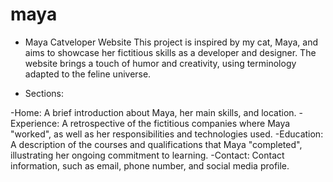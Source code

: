 # maya
- Maya Catveloper Website
This project is inspired by my cat, Maya, and aims to showcase her fictitious skills as a developer and designer. The website brings a touch of humor and creativity, using terminology adapted to the feline universe.

- Sections:

-Home: A brief introduction about Maya, her main skills, and location.
-Experience: A retrospective of the fictitious companies where Maya "worked", as well as her responsibilities and technologies used.
-Education: A description of the courses and qualifications that Maya "completed", illustrating her ongoing commitment to learning.
-Contact: Contact information, such as email, phone number, and social media profile.
